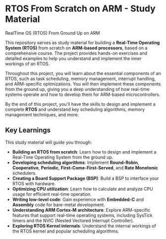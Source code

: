 # RTOS From Scratch on ARM - Study Material
 RealTime OS (RTOS) From Ground Up on ARM

This repository serves as study material for building a **Real-Time Operating System (RTOS)** from scratch on **ARM-based processors**, based on a comprehensive course. The project provides hands-on exercises and detailed examples to help you understand and implement the inner workings of an RTOS.

Throughout this project, you will learn about the essential components of an RTOS, such as task scheduling, memory management, interrupt handling, and ARM-specific optimizations. You will then implement these components from the ground up, giving you a deep understanding of how real-time systems operate and how to develop them for ARM-based microcontrollers.

By the end of this project, you'll have the skills to design and implement a complete **RTOS** and understand key scheduling algorithms, memory management techniques, and more.

## Key Learnings
This study material will guide you through:
- **Building an RTOS from scratch**: Learn how to design and implement a Real-Time Operating System from the ground up.
- **Developing scheduling algorithms**: Implement **Round-Robin**, **Cooperative**, **Periodic**, **First-Come-First-Served**, and **Rate Monotonic** schedulers.
- **Creating a Board Support Package (BSP)**: Build a BSP to interface your RTOS with hardware.
- **Optimizing CPU utilization**: Learn how to calculate and analyze CPU usage for efficient real-time operation.
- **Writing low-level code**: Gain experience with **Embedded-C** and **Assembly** code for bare-metal development.
- **Understanding ARM Cortex-M architecture**: Explore ARM-specific features that support real-time operating systems, including SysTick timers and the NVIC (Nested Vectored Interrupt Controller).
- **Exploring RTOS Kernel internals**: Understand the internal workings of the RTOS kernel and popular scheduling algorithms.

